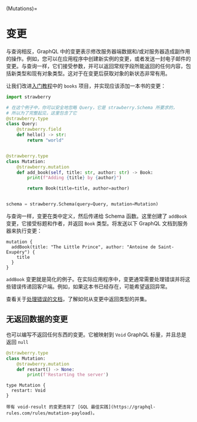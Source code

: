 (Mutations)=
# 变更

与查询相反，GraphQL 中的变更表示修改服务器端数据和/或对服务器造成副作用的操作。例如，您可以在应用程序中创建新实例的变更，或者发送一封电子邮件的变更。与查询一样，它们接受参数，并可以返回常规字段所能返回的任何内容，包括新类型和现有对象类型。这对于在变更后获取对象的新状态非常有用。

让我们改进[入门教程](../intro.md)中的 `books` 项目，并实现应该添加一本书的变更：

```python
import strawberry

# 在这个例子中，你可以安全地忽略 Query，它是 strawberry.Schema 所要求的，
# 所以为了完整起见，这里包含了它
@strawberry.type
class Query:
    @strawberry.field
    def hello() -> str:
        return "world"


@strawberry.type
class Mutation:
    @strawberry.mutation
    def add_book(self, title: str, author: str) -> Book:
        print(f"Adding {title} by {author}")

        return Book(title=title, author=author)


schema = strawberry.Schema(query=Query, mutation=Mutation)
```

与查询一样，变更在类中定义，然后传递给 Schema 函数。这里创建了 `addBook` 变更，它接受标题和作者，并返回 `Book` 类型。将发送以下 GraphQL 文档到服务器来执行变更：

```
mutation {
  addBook(title: "The Little Prince", author: "Antoine de Saint-Exupéry") {
    title
  }
}
```

`addBook` 变更就是简化的例子。在实际应用程序中，变更通常需要处理错误并将这些错误传递回客户端。例如，如果这本书已经存在，可能希望返回异常。

查看关于[处理错误的文档](https://strawberry.rocks/docs/guides/errors#expected-errors)，了解如何从变更中返回类型的并集。

## 无返回数据的变更

也可以编写不返回任何东西的变更。它被映射到 `Void` GraphQL 标量，并且总是返回 `null`

```python
@strawberry.type
class Mutation:
    @strawberry.mutation
    def restart() -> None:
        print(f'Restarting the server')
```

```schema
type Mutation {
  restart: Void
}
```

```{note}
带有 void-result 的变更违背了 [GQL 最佳实践](https://graphql-rules.com/rules/mutation-payload)。
```
